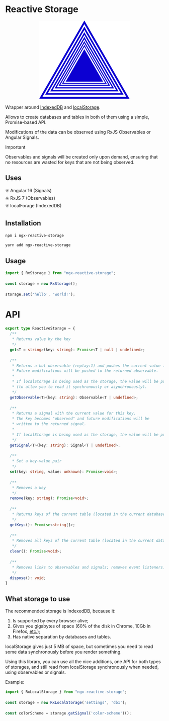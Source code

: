 Reactive Storage
===============
<p align="center"><img src="./logo.svg" height="250px"></p>


Wrapper around [IndexedDB](https://developer.mozilla.org/en-US/docs/Web/API/IndexedDB_API) and [localStorage](https://developer.mozilla.org/en-US/docs/Web/API/Window/localStorage).  

Allows to create databases and tables in both of them using a simple, Promise-based API.  

Modifications of the data can be observed using RxJS Observables or Angular Signals.

> [!IMPORTANT]  
> Observables and signals will be created only upon demand, ensuring that no resources are wasted for keys that are not being observed.

## Uses
✳️ Angular 16 (Signals)  
✳️ RxJS 7 (Observables)  
✳️ localForage (IndexedDB)  

## Installation

```bash
npm i ngx-reactive-storage
```

```bash
yarn add ngx-reactive-storage
```

## Usage

```ts
import { RxStorage } from "ngx-reactive-storage";

const storage = new RxStorage();

storage.set('hello', 'world!');
```


API
===
```ts
export type ReactiveStorage = {
  /**
   * Returns value by the key
   */
  get<T = string>(key: string): Promise<T | null | undefined>;

  /**
   * Returns a hot observable (replay:1) and pushes the current value for this key.
   * Future modifications will be pushed to the returned observable.
   *
   * If localStorage is being used as the storage, the value will be pushed synchronously
   * (to allow you to read it synchronously or asynchronously).
   */
  getObservable<T>(key: string): Observable<T | undefined>;

  /**
   * Returns a signal with the current value for this key.
   * The key becomes "observed" and future modifications will be
   * written to the returned signal.
   *
   * If localStorage is being used as the storage, the value will be pushed synchronously.
   */
  getSignal<T>(key: string): Signal<T | undefined>;

  /**
   * Set a key-value pair
   */
  set(key: string, value: unknown): Promise<void>;

  /**
   * Removes a key
   */
  remove(key: string): Promise<void>;

  /**
   * Returns keys of the current table (located in the current database).
   */
  getKeys(): Promise<string[]>;

  /**
   * Removes all keys of the current table (located in the current database).
   */
  clear(): Promise<void>;

  /**
   * Removes links to observables and signals; removes event listeners.
   */
  dispose(): void;
}
```

## What storage to use
The recommended storage is IndexedDB, because it:  
1. Is supported by every browser alive;
2. Gives you gigabytes of space (60% of the disk in Chrome, 10Gb in Firefox, [etc.](https://developer.mozilla.org/en-US/docs/Web/API/Storage_API/Storage_quotas_and_eviction_criteria#other_web_technologies));
3. Has native separation by databases and tables.

localStorage gives just 5 MB of space, but sometimes you need to read some data synchronously before you render something.  

Using this library, you can use all the nice additions, one API for both types of storages, and still read from localStorage synchronously when needed, using observables or signals.  

Example:
```ts
import { RxLocalStorage } from "ngx-reactive-storage";

const storage = new RxLocalStorage('settings', 'db1');

const colorScheme = storage.getSignal('color-scheme')();

```
